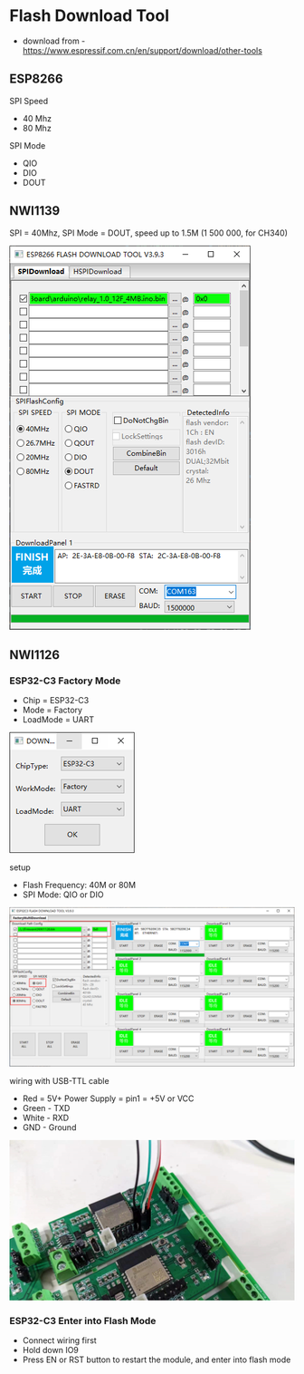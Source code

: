 
# Flash Download Tool

- download from - https://www.espressif.com.cn/en/support/download/other-tools


## ESP8266

SPI Speed 
- 40 Mhz
- 80 Mhz  

SPI Mode 
- QIO
- DIO
- DOUT




## NWI1139 

SPI = 40Mhz, SPI Mode = DOUT, speed up to 1.5M (1 500 000, for CH340)

![](11-51-17-17-04-2023.png)


## NWI1126 

### ESP32-C3 Factory Mode 

- Chip = ESP32-C3
- Mode = Factory
- LoadMode = UART


![](32-02-18-06-02-2023.png)

setup
- Flash Frequency: 40M or 80M 
- SPI Mode: QIO or DIO 


![](56-04-18-06-02-2023.png)

wiring with USB-TTL cable 
- Red = 5V+ Power Supply = pin1 = +5V or VCC
- Green - TXD
- White - RXD
- GND - Ground


![](36-05-18-06-02-2023.png)



### ESP32-C3 Enter into Flash Mode

- Connect wiring first 
- Hold down IO9 
- Press EN or RST button to restart the module, and enter into flash mode 

